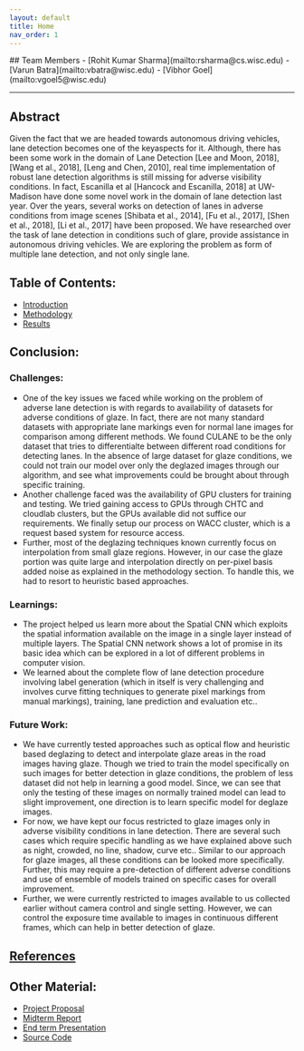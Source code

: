 ```yaml
---
layout: default
title: Home
nav_order: 1
---
```

 <head>
    <link rel="shortcut icon" type="image/png" href="images/favicon.png">
</head>
## Team Members
- [Rohit Kumar Sharma](mailto:rsharma@cs.wisc.edu)
- [Varun Batra](mailto:vbatra@wisc.edu)
- [Vibhor Goel](mailto:vgoel5@wisc.edu)

---

## Abstract
Given the fact that we are headed towards autonomous driving vehicles, lane detection becomes one of the keyaspects  for  it. Although, there has been some work in the domain of Lane Detection [Lee and Moon, 2018], [Wang et al., 2018], [Leng and Chen, 2010],   real   time implementation  of  robust  lane  detection  algorithms  is still  missing  for  adverse  visibility  conditions.   In  fact, Escanilla  et  al  [Hancock and Escanilla, 2018]  at  UW-Madison  have  done  some  novel  work  in  the  domain of   lane   detection   last   year. Over   the   years,   several  works  on  detection  of  lanes  in  adverse  conditions from image scenes [Shibata et al., 2014], [Fu et al., 2017], [Shen et al., 2018], [Li et al., 2017] have been proposed. We have researched over the task of lane detection in conditions such of glare, provide assistance in autonomous driving vehicles.  We are exploring the problem as form of multiple lane detection, and not only single lane.

## Table of Contents:
* [Introduction](introduction.md)
* [Methodology](methodology.md)
* [Results](results.md)

## Conclusion:

### Challenges:
- One of the key issues we faced while working on the problem of adverse lane detection is with regards to availability of datasets for adverse conditions of glaze. In fact, there are not many standard datasets with appropriate lane markings even for normal lane images for comparison among different methods. We found CULANE to be the only dataset that tries to differentialte between different road conditions for detecting lanes. In the absence of large dataset for glaze conditions, we could not train our model over only the deglazed images through our algorithm, and see what improvements could be brought about through specific training.
- Another challenge faced was the availability of GPU clusters for training and testing. We tried gaining access to GPUs through CHTC and cloudlab clusters, but the GPUs available did not suffice our requirements. We finally setup our process on WACC cluster, which is a request based system for resource access.
- Further, most of the deglazing techniques known currently focus on interpolation from small glaze regions. However, in our case the glaze portion was quite large and interpolation directly on per-pixel basis added noise as explained in the methodology section. To handle this, we had to resort to heuristic based approaches. 

### Learnings:
- The project helped us learn more about the Spatial CNN which exploits the spatial information available on the image in a single layer instead of multiple layers. The Spatial CNN network shows a lot of promise in its basic idea which can be explored in a lot of different problems in computer vision. 
- We learned about the complete flow of lane detection procedure involving label generation (which in itself is very challenging and involves curve fitting techniques to generate pixel markings from manual markings), training, lane prediction and evaluation etc.. 

### Future Work:
- We have currently tested approaches such as optical flow and heuristic based deglazing to detect and interpolate glaze areas in the road images having glaze. Though we tried to train the model specifically on such images for better detection in glaze conditions, the problem of less dataset did not help in learning a good model. Since, we can see that only the testing of these images on normally trained model can lead to slight improvement, one direction is to learn specific model for deglaze images. 
- For now, we have kept our focus restricted to glaze images only in adverse visibility conditions in lane detection. There are several such cases which require specific handling as we have explained above such as night, crowded, no line, shadow, curve etc.. Similar to our approach for glaze images, all these conditions can be looked more specifically. Further, this may require a pre-detection of different adverse conditions and use of ensemble of models trained on specific cases for overall improvement.
- Further, we were currently restricted to images available to us collected earlier without camera control and single setting. However, we can control the exposure time available to images in continuous different frames, which can help in better detection of glaze.

## [References](references.md)

## Other Material:
- [Project Proposal](project_proposal.html)
- [Midterm Report](midterm_report.html)
- [End term Presentation](res/FinalPresentation.pptx)
- [Source Code](https://github.com/Rohit--Sharma/UWMad-CS766_Project/)
